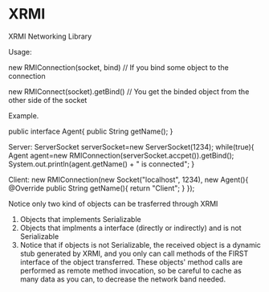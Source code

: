 XRMI
====

XRMI Networking Library

Usage:

new RMIConnection(socket, bind)
// If you bind some object to the connection

new RMIConnect(socket).getBind()
// You get the binded object from the other side of the socket

Example.

public interface Agent{
  public String getName();
}

Server:
ServerSocket serverSocket=new ServerSocket(1234);
while(true){
  Agent agent=new RMIConnection(serverSocket.accpet()).getBind();
  System.out.println(agent.getName() + " is connected";
}

Client:
new RMIConnection(new Socket("localhost", 1234), new Agent(){
  @Override
  public String getName(){
    return "Client";
  }
});

Notice only two kind of objects can be trasferred through XRMI
1. Objects that implements Serializable
2. Objects that implments a interface (directly or indirectly) and is not Serializable
3. Notice that if objects is not Serializable, the received object is a dynamic stub generated by XRMI, and you only can call methods of the FIRST interface of the object transferred. These objects' method calls are performed as remote method invocation, so be careful to cache as many data as you can, to decrease the network band needed.
